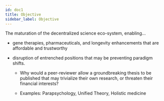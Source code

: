 ```yaml
---
id: doc1
title: Objective
sidebar_label: Objective
---
```


<!-- You can write content using [GitHub-flavored Markdown syntax](https://github.github.com/gfm/). -->

The maturation of the decentralized science eco-system, enabling...

* gene therapies, pharmaceuticals, and longevity enhancements that are affordable and trustworthy

* disruption of entrenched positions that may be preventing paradigm shifts.

  * Why would a peer-reviewer allow a groundbreaking thesis to be published that may trivialize their own research, or threaten their financial interests?

  * Examples: Parapsychology, Unified Theory, Holistic medicine
